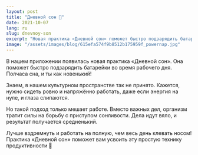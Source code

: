 ```yaml
---
layout: post
title: "Дневной сон 🔋"
date: 2021-10-07
lang: ru
slug: dnevnoy-son
excerpt: "Новая практика «Дневной сон» поможет быстро подзарядить батарейки во время рабочего дня."
image: "/assets/images/blog/615efa574f9b8512b175959f_powernap.jpg"
---
```


В нашем приложении появилась новая практика «Дневной сон». Она поможет быстро подзарядить батарейки во время рабочего дня. Полчаса сна, и ты как новенький!

Знаем, в нашем культурном пространстве так не принято. Кажется, нужно сидеть ровно и напряжённо работать, даже если энергия на нуле, и глаза слипаются.

Но такой подход только мешает работе. Вместо важных дел, организм тратит силы на борьбу с приступом сонливости. Дела идут вяло, и результат получается средненький.

Лучше вздремнуть и работать на полную, чем весь день клевать носом! Практика «Дневной сон» поможет вам усвоить эту простую технику продуктивности 🤗